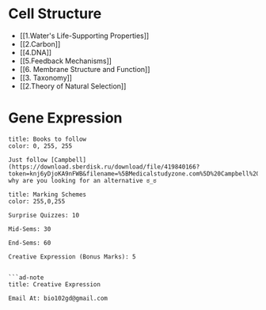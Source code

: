 # Cell Structure
- [[1.Water's Life-Supporting Properties]]
- [[2.Carbon]]
- [[4.DNA]]
- [[5.Feedback Mechanisms]]
- [[6. Membrane Structure and Function]]
- [[3. Taxonomy]]
- [[2.Theory of Natural Selection]]

# Gene Expression

```ad-note
title: Books to follow
color: 0, 255, 255

Just follow [Campbell](https://download.sberdisk.ru/download/file/419840166?token=knj6yDjoKA9nFWB&filename=%5BMedicalstudyzone.com%5D%20Campbell%20Biology%2C%2012th%20Edition.pdf), why are you looking for an alternative ಠ⁠_⁠ಠ
```

```ad-note
title: Marking Schemes
color: 255,0,255

Surprise Quizzes: 10

Mid-Sems: 30

End-Sems: 60

Creative Expression (Bonus Marks): 5


```ad-note
title: Creative Expression

Email At: bio102gd@gmail.com

```